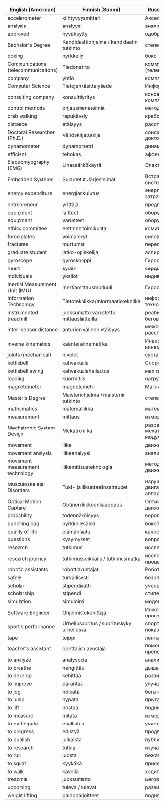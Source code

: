 |        English (American)         |             Finnish (Suomi)             |           Russian (Русский)           |
|-----------------------------------|-----------------------------------------|---------------------------------------|
|accelerometer                      |kiihtyvyysmittari                        |Акселерометр                           |
|analysis                           |analyysi                                 |анализ                                 |
|approved                           |hyväksytty                               |одобрено                               |
|Bachelor's Degree                  |Kandidaattiohjelma / kandidaatin tutkinto|степень бакалавра                      |
|boxing                             |nyrkkeily                                |бокс                                   |
|Communications (telecommunicaitons)|Tiedonsiirto                             |коммуникации (телекоммуникации)        |
|company                            |yhtiö                                    |компания                               |
|Computer Science                   |Tietojenkäsittelytiede                   |Информатика                            |
|consulting company                 |konsulttiyritys                          |консалтинговая компания                |
|control methods                    |ohjausmenetelmät                         |методы контроля                        |
|crab walking                       |rapukävely                               |крабовая прогулка                      |
|distance                           |etäisyys                                 |расстояние                             |
|Doctoral Researcher (Ph.D.)        |Väitöskirjatutkija                       |соискатель докторской степени          |
|dynamometer                        |dynamometri                              |динамометр                             |
|efficient                          |tehokas                                  |эффективный                            |
|Electromyography (EMG)             |Lihassähkökäyrä                          |Электромиография                       |
|Embedded Systems                   |Sulautetut Järjestelmät                  |Встраиваемая система                   |
|energy expenditure                 |energiankulutus                          |энергетические затраты человека        |
|entrepreneur                       |yrittäjä                                 |предприниматель                        |
|equipment                          |laitteet                                 |оборудование                           |
|equipment                          |varusteet                                |оборудование                           |
|ethics committee                   |eettinen toimikunta                      |комитет по этике                       |
|force plates                       |voimalevyt                               |силовая платформа                      |
|fractures                          |murtumat                                 |перелом                                |
|graduate student                   |jatko-opiskelija                         |аспирант                               |
|gyroscope                          |gyroskooppi                              |Гироскоп                               |
|heart                              |sydän                                    |сердце                                 |
|individuals                        |yksilöt                                  |индивидуум                             |
|Inertial Measurement Unit (IMU)    |Inertiamittausmoduuli                    |Гиростабилизатор                       |
|Information Technology             |Tietotekniikka/Informaatiotekniika       |информационная технология              |
|instrumented treadmill             |juoksumatto varustettu mittauslaitteilla |реабилитационная беговая дорожка       |
|inter-sensor distance              |anturien välinen etäisyys                |межсенсорное расстояние                |
|inverse kinematics                 |käänteiskinematiika                      |Инверсная кинематика                   |
|joints (mechanical)                |nivelet                                  |суставы                                |
|kettlebell                         |kahvakuula                               |Спортивная гиря                        |
|kettlebell swing                   |kahvakuulaheilautus                      |мах гири                               |
|loading                            |kuormitus                                |нагрузка                               |
|magnetometer                       |magnetometri                             |Магнитометр                            |
|Master's Degree                    |Maisteriohjelma / maisterin tutkinto     |степень магистра                       |
|mathematics                        |matematiikka                             |математика                             |
|measurement                        |mittaus                                  |измерение                              |
|Mechatronic System Design          |Mekatroniika                             |разработка мехатронного модуля         |
|movement                           |liike                                    |движение                               |
|movement analysis                  |liikeanalyysi                            |анализ движений                        |
|movement measurement technology    |liikemittausteknologia                   |методы измерения движения              |
|Musculoskeletal Disorders          |Tuki- ja liikuntaelinsairaudet           |нарушение опорно-двигательного аппарата|
|Optical Motion Capture             |Optinen liikkeenkaappaus                 |Оптический захват движения             |
|probability                        |todennäköisyys                           |вероятность                            |
|punching bag                       |nyrkkeilysäkki                           |боксёрская груша                       |
|quality of life                    |elämänlaatu                              |качество жизни                         |
|questions                          |kysymykset                               |вопросы                                |
|research                           |tutkimus                                 |исследование                           |
|research journey                   |tutkimusseikkailu / tutkimusmatka        |исследовательский процесс              |
|robotic assistants                 |robottiavustajat                         |Роботы-помощники                       |
|safely                             |turvallisesti                            |безопасно                              |
|scholar                            |stipendiaatti                            |ученый                                 |
|scholarship                        |stipendi                                 |стипендия                              |
|simulation                         |simulointi                               |моделирование                          |
|Software Engineer                  |Ohjelmistokehittäjä                      |Инженер-программист                    |
|sport's performance                |Urheilusuoritus / suorituskyky urheilussa|спортивный показатель                  |
|tape                               |teippi                                   |лента                                  |
|teacher's assistant                |opettajien avustaja                      |помощник преподавателя                 |
|to analyze                         |analysoida                               |анализировать                          |
|to breathe                         |hengittää                                |дышать                                 |
|to develop                         |kehittää                                 |развивать                              |
|to improve                         |parantaa                                 |улучшать                               |
|to jog                             |hölkätä                                  |бегать                                 |
|to jump                            |hypätä                                   |прыгать                                |
|to lift                            |nostaa                                   |поднимать                              |
|to measure                         |mitata                                   |измерять                               |
|to participate                     |osallistua                               |участвовать                            |
|to progress                        |edistyä                                  |продвигаться                           |
|to publish                         |julkaista                                |публиковать                            |
|to research                        |tutkia                                   |изучать                                |
|to run                             |juosta                                   |бежать                                 |
|to squat                           |kyykäkä                                  |приседать                              |
|to walk                            |kävellä                                  |ходить                                 |
|treadmill                          |juoksumatto                              |Беговая дорожка                        |
|upcoming                           |tuleva / tulevat                         |развивающийся                          |
|weight lifting                     |painoharjoitteet                         |поднятие веса                          |

